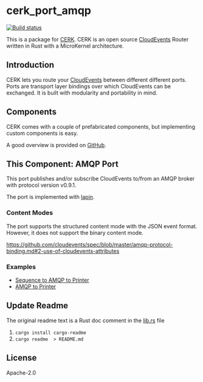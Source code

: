 # cerk_port_amqp

[![Build status](https://badge.buildkite.com/4494e29d5f2c47e3fe998af46dff78a447800a76a68024e392.svg?branch=master)](https://buildkite.com/ce-rust/cerk)


This is a package for [CERK](https://github.com/ce-rust/cerk).
CERK is an open source [CloudEvents](https://github.com/cloudevents/spec) Router written in Rust with a MicroKernel architecture.

## Introduction

CERK lets you route your [CloudEvents](https://github.com/cloudevents/spec) between different different ports.
Ports are transport layer bindings over which CloudEvents can be exchanged.
It is built with modularity and portability in mind.

## Components

CERK comes with a couple of prefabricated components, but implementing custom components is easy.

A good overview is provided on [GitHub](https://github.com/ce-rust/cerk/).

## This Component: AMQP Port

This port publishes and/or subscribe CloudEvents to/from an AMQP broker with protocol version v0.9.1.

The port is implemented with [lapin](https://github.com/CleverCloud/lapin).

### Content Modes

The port supports the structured content mode with the JSON event format.
However, it does not support the binary content mode.

<https://github.com/cloudevents/spec/blob/master/amqp-protocol-binding.md#2-use-of-cloudevents-attributes>

### Examples

 * [Sequence to AMQP to Printer](https://github.com/ce-rust/cerk/tree/master/examples/src/sequence_to_amqp_to_printer/)
 * [AMQP to Printer](https://github.com/ce-rust/cerk/tree/master/examples/src/amqp_to_printer/)


## Update Readme

The original readme text is a Rust doc comment in the [lib.rs](./src/lib.rs) file

1. `cargo install cargo-readme`
2. `cargo readme  > README.md`

## License

Apache-2.0
